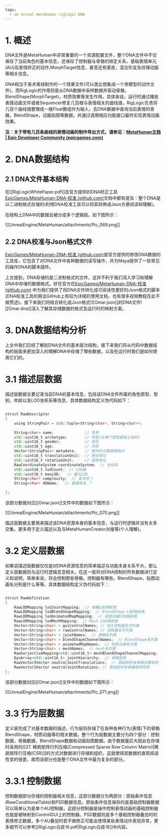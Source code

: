 ```yaml
---
tags:
  - ue unreal metahuman riglogic DNA
---
```


# 1. 概述

DNA文件是MetaHuman中非常重要的一个资源配置文件，整个DNA文件中不仅保存了当前角色的基本信息，还保存了控制器与骨骼的绑定关系，基础表情单元(AU)及表情矫正的动作,MorphTarget信息，甚至还有蒙皮，混合形变及纹理动画等相关信息。

DNA相当于美术离线制作的一个效果文件(可以类比想象成一个带模型的动作文件)，而RigLogic的作用则是从DNA数据中采样数据并驱动骨骼，BlendShape(MorphTarget)，材质效果等发生作用。具体来说，运行时通过播放表情动画文件或者Sequencer修复几百根与表情相关的曲线值，RigLogic负责将几百个曲线值整理成一维Float数组作为输入，去DNA数据中查询当前表情的骨骼，BlendShape，动画贴图等数据，并通过调用相应功能接口最终实现表情动画效果。

**注：关于带有几百条曲线的表情动画的制作导出方式，请参见：[MetaHuman文档 | Epic Developer Community (epicgames.com)](https://dev.epicgames.com/documentation/zh-cn/metahuman/metahuman-documentation)**

# 2. DNA数据结构

## 2.1 DNA文件基本结构

在[[RigLogicWhitePaper.pdf]]及官方提供的DNA矫正工具[EpicGames/MetaHuman-DNA-校准 (github.com)](https://github.com/EpicGames/MetaHuman-DNA-Calibration/)文档中都有提及：整个DNA是以二进制格式存储的(利用DNA校准工具可以将其转换成Json方便阅读和理解)。

在结构上DNA中的数据会被分成多个逻辑层，如下图所示：

![[UnrealEngine/MetaHuman/attachments/Pic_069.png]]

## 2.2 DNA校准与Json格式文件

[EpicGames/MetaHuman-DNA-校准 (github.com)](https://github.com/EpicGames/MetaHuman-DNA-Calibration/)是官方提供的修改DNA数据的工具库，它包含了对DNA文件中各种数据的读写操作，并为Maya提供了一些常见的操作DNA的脚本插件。

上文提到，DNA存储的是二进制格式的文件，这并不利于我们深入学习和理解DNA中存储的数据格式。好在官方在[EpicGames/MetaHuman-DNA-校准 (github.com)](https://github.com/EpicGames/MetaHuman-DNA-Calibration/) 中为我们提供了将DNA文件转化成可阅读性更好的Json格式的脚本(DNA校准工具的用法GitHub上有较为详细的使用文档，也有很多视频教程在此不做赘述)。接下来我们将结合转化成Json格式![[Omar.json]]的DNA文件![[Omar.dna]]深入了解其存储数据的格式及运行时的映射方案。

# 3. DNA数据结构分析

上文中我们已经了解到DNA文件的基本层次结构，接下来我们将从代码中数据结构的层面来更加深入的理解DNA中存储了哪些数据，以及在运行时我们是如何使用它们的。

# 3.1 描述层数据

描述层数据主要记录当前DNA的基本信息，包括该DNA文件所属的角色原型，型别，年龄以及LOD坐标系等信息，具体数据结构定义伪代码如下：

``` C++ 伪代码

struct RawDescriptor 
{  
    using StringPair = std::tuple<String<char>, String<char>>;  
  
    String<char> name;              // 名称
    std::uint16_t archetype;        // 原型(在哪个原型基础上改的)
    std::uint16_t gender;           // 型别
    std::uint16_t age;              // 年龄
    Vector<StringPair> metadata;    // 额外的元数据键值对
    std::uint16_t translationUnit;  // 移动单位
    std::uint16_t rotationUnit;     // 旋转单位
    RawCoordinateSystem coordinateSystem;  // 坐标系
    std::uint16_t lodCount;  // LOD数
    std::uint16_t maxLOD;   // 最大LOD
    String<char> complexity;  // 复杂性？
    String<char> dbName;   // 数据库名 ？
    
};

```

该部分数据对应[[Omar.json]]文件中的数据如下图所示：

![[UnrealEngine/MetaHuman/attachments/Pic_070.png]]

描述层数据主要用来描述该DNA资源本身的基本信息，与运行时逻辑并没有太多交集，更多用于定义描述以及与MetaHumanCreator对接等(个人理解)。

# 3.2 定义层数据

如果说描述层数据仅仅是对DNA资源信息的简单描述与功能本身关系不大，那么定义层数据则与运行时逻辑息息相关。在这一层将对DNA控制的所有数据进行定义和说明，简单来说，将会控制那些骨骼，控制器有哪些，BlendShape，贴图动画名分别是什么等等。具体数据结构定义伪代码如下：

``` C++ 伪代码

struct RawDefinition 
{  
    RawLODMapping lodJointMapping;  // 骨骼LOD映射表
    RawLODMapping lodBlendShapeMapping;  // BlendShape LOD映射表
    RawLODMapping lodAnimatedMapMapping;  // 贴图动画LOD映射表
    RawLODMapping lodMeshMapping;  // Mesh LOD映射表
    Vector<String<char> > guiControlNames; // GUI控制器名字列表 
    Vector<String<char> > rawControlNames; // 控制器名字列表
    Vector<String<char> > jointNames;  // 骨骼名列表
    Vector<String<char> > blendShapeChannelNames;  // BlendShape名列表
    Vector<String<char> > animatedMapNames;  // 材质动画名列表
    Vector<String<char> > meshNames;  // mesh名列表
    RawSurjectiveMapping<std::uint16_t> meshBlendShapeChannelMapping;  
    DynArray<std::uint16_t> jointHierarchy;  // 骨骼层级
    RawVector3Vector neutralJointTranslations;  // 原始脸所有骨骼位置信息
    RawVector3Vector neutralJointRotations; // 原始脸所有骨骼旋转信息
};

```

该部分数据对应[[Omar.json]]文件中的数据如下图所示：

![[UnrealEngine/MetaHuman/attachments/Pic_071.png]]

# 3.3 行为层数据

定义层完成了对基本数据的描述，行为层则存储了在各种各种行为(表情)下的骨骼 BlendShape，材质动画等的相关数据。整个行为层数据主要分为四个部分：控制数据，骨骼数据，BlendShape数据和动画贴图数据。由于数据量巨大因此在存储时采用的[[27. 稀疏矩阵行列压缩(Compressed Sparse Row Column Matrix)|稀疏矩阵行压缩(CSR)]]的方式对数据进行存储和组织，这就使得其数据的直观阅读性变的很差，故而该部分也是整个DNA文件中最为复杂的部分。

# 3.3.1 控制数据

控制数据部分存储的控制器相关信息，这部分数据分为两部分：原始条件信息(RawConditionalTable)和PSD数据信息。原始条件信息保存的是基础控制器数据可以简单认为是单个AU控制器，这部分控制器是操作控制表情动画的基础控制器也就是被映射到ControlGUI上的控制器。PSD数据则是多个基础控制器叠加时的表情修正数据，多个AU叠加时若不做修正可能会使得某些表情动作表现异常，更多细节可以参考[[RigLogic白皮书.pdf|RigLogic白皮书]]中内容。

``` C++ 伪代码



```